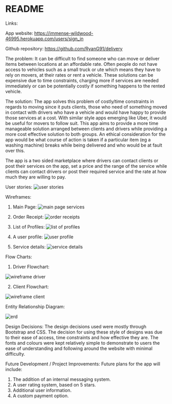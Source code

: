 # README

Links:

App website: https://immense-wildwood-46995.herokuapp.com/users/sign_in

Github repository: https://github.com/RyanG91/delivery


The problem:
It can be difficult to find someone who can move or deliver items between locations at an affordable rate. Often people do not have access to vehicles such as a small truck or ute which means they have to rely on movers, at their rates or rent a vehicle. These solutions can be expensive due to time constraints, charging more if services are needed immediately or can be potentially costly if something happens to the rented vehicle.

The solution:
The app solves this problem of costly/time constraints in regards to moving since it puts clients, those who need of something moved in contact with drivers who have a vehicle and would have happy to provide those services at a cost. With similar style apps emerging like Uber, it would be useful for movers to follow suit. This app aims to provide a more time manageable solution arranged between clients and drivers while providing a more cost effective solution to both groups. An ethical consideration for the app would be what course of action is taken if a particular item (eg a washing machine) breaks while being delivered and who would be at fault over this.


The app is a two sided marketplace where drivers can contact clients or post their services on the app, set a price and the range of the service while clients can contact drivers or post their required service and the rate at how much they are willing to pay.

User stories:
![user stories](https://user-images.githubusercontent.com/33079422/39900088-d90ac1c8-5502-11e8-98ad-184a48ac2333.PNG)

Wireframes:
1)	Main Page:
![main page services](https://user-images.githubusercontent.com/33079422/39899956-118c9540-5502-11e8-9136-30ac85fcb75a.PNG)

2)	Order Receipt:
![order receipts](https://user-images.githubusercontent.com/33079422/39900028-87e379de-5502-11e8-8691-96e95f874518.PNG)

3)	List of Profiles:
![list of profiles](https://user-images.githubusercontent.com/33079422/39899985-361fac1c-5502-11e8-9d7e-d09cee12fa4a.PNG)

4)	A user profile:
![user profile](https://user-images.githubusercontent.com/33079422/39900042-983dee2c-5502-11e8-8ee4-f9ca27bd38a9.PNG)

5)	Service details:
![service details](https://user-images.githubusercontent.com/33079422/39900037-94845b90-5502-11e8-8725-ade7c18b3b2c.PNG)

Flow Charts:
1)	Driver Flowchart:

![wireframe driver](https://user-images.githubusercontent.com/33079422/39900057-acf8a320-5502-11e8-88b2-f6aa3f8328eb.PNG)

2)	Client Flowchart:

![wireframe client](https://user-images.githubusercontent.com/33079422/39900062-b5a251ce-5502-11e8-9ca3-35a0c5858476.PNG)

Entity Relationship Diagram:

![erd](https://user-images.githubusercontent.com/33079422/39900072-c60e4158-5502-11e8-9aae-a500d4379ad0.PNG)

Design Decisions:
The design decisions used were mostly through Bootstrap and CSS. The decision for using these style of designs was due to their ease of access, time constraints and how effective they are. The fonts and colours were kept relatively simple to demonstrate to users the ease of understanding and following around the website with minimal difficulty.

Future Development / Project Improvements:
Future plans for the app will include:
1)	The addition of an internal messaging system.
2)	A user rating system, based on 5 stars.
3)	Additional user information.
4)	A custom payment option.
